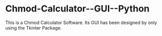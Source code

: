 # Chmod-Calculator--GUI--Python
This is a Chmod Calculator Software. Its GUI has been designed by only using the Tkinter Package.
